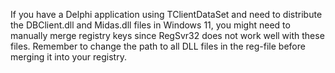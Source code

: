 If you have a Delphi application using TClientDataSet and need to distribute the DBClient.dll and Midas.dll files in Windows 11, 
you might need to manually merge registry keys since RegSvr32 does not work well with these files.
Remember to change the path to all DLL files in the reg-file before merging it into your registry.
